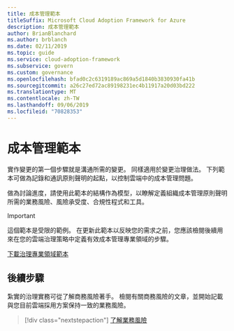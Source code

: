 ```yaml
---
title: 成本管理範本
titleSuffix: Microsoft Cloud Adoption Framework for Azure
description: 成本管理範本
author: BrianBlanchard
ms.author: brblanch
ms.date: 02/11/2019
ms.topic: guide
ms.service: cloud-adoption-framework
ms.subservice: govern
ms.custom: governance
ms.openlocfilehash: bfad0c2c6319189ac869a5d1840b3830930fa41b
ms.sourcegitcommit: a26c27ed72ac89198231ec4b11917a20d03bd222
ms.translationtype: MT
ms.contentlocale: zh-TW
ms.lasthandoff: 09/06/2019
ms.locfileid: "70828353"
---
```

# <a name="cost-management-template"></a>成本管理範本

實作變更的第一個步驟就是溝通所需的變更。 同樣適用於變更治理做法。 下列範本可做為記錄和通訊原則聲明的起點，以控制雲端中的成本管理問題。

做為討論進度，請使用此範本的結構作為模型，以瞭解定義組織成本管理原則聲明所需的業務風險、風險承受度、合規性程式和工具。

> [!IMPORTANT]
> 這個範本是受限的範例。 在更新此範本以反映您的需求之前，您應該檢閱後續用來在您的雲端治理策略中定義有效成本管理專業領域的步驟。

<!-- markdownlint-disable MD033 -->

 <a href="https://archcenter.blob.core.windows.net/cdn/fusion/governance/Cost%20Management%20Discipline%20Template.docx">下載治理專業領域範本</a>

<!-- markdownlint-enable MD033 -->

## <a name="next-steps"></a>後續步驟

紮實的治理實務可從了解商務風險著手。 檢閱有關商務風險的文章，並開始記載與您目前雲端採用方案保持一致的業務風險。

> [!div class="nextstepaction"]
> [了解業務風險](./business-risks.md)

